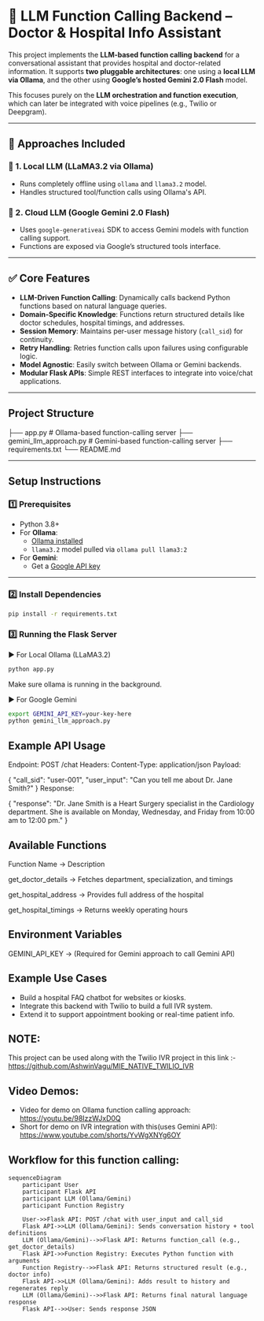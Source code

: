 # 🧠 LLM Function Calling Backend – Doctor & Hospital Info Assistant

This project implements the **LLM-based function calling backend** for a conversational assistant that provides hospital and doctor-related information. It supports **two pluggable architectures**: one using a **local LLM via Ollama**, and the other using **Google’s hosted Gemini 2.0 Flash** model.

This focuses purely on the **LLM orchestration and function execution**, which can later be integrated with voice pipelines (e.g., Twilio or Deepgram).

---

## 🔀 Approaches Included

### 🔹 1. **Local LLM (LLaMA3.2 via Ollama)**
- Runs completely offline using `ollama` and `llama3.2` model.
- Handles structured tool/function calls using Ollama's API.

### 🔹 2. **Cloud LLM (Google Gemini 2.0 Flash)**
- Uses `google-generativeai` SDK to access Gemini models with function calling support.
- Functions are exposed via Google’s structured tools interface.

---

## ✅ Core Features

- **LLM-Driven Function Calling**: Dynamically calls backend Python functions based on natural language queries.
- **Domain-Specific Knowledge**: Functions return structured details like doctor schedules, hospital timings, and addresses.
- **Session Memory**: Maintains per-user message history (`call_sid`) for continuity.
- **Retry Handling**: Retries function calls upon failures using configurable logic.
- **Model Agnostic**: Easily switch between Ollama or Gemini backends.
- **Modular Flask APIs**: Simple REST interfaces to integrate into voice/chat applications.

---

## Project Structure

├── app.py # Ollama-based function-calling server 
├── gemini_llm_approach.py # Gemini-based function-calling server 
├── requirements.txt 
└── README.md

---

## Setup Instructions

### 1️⃣ Prerequisites

- Python 3.8+
- For **Ollama**:
  - [Ollama installed](https://ollama.com/download)
  - `llama3.2` model pulled via `ollama pull llama3:2`
- For **Gemini**:
  - Get a [Google API key](https://makersuite.google.com/app/apikey)

---

### 2️⃣ Install Dependencies

```bash
pip install -r requirements.txt
```

### 3️⃣ Running the Flask Server

▶️ For Local Ollama (LLaMA3.2)

```bash
python app.py
```
Make sure ollama is running in the background.

▶️ For Google Gemini

```bash
export GEMINI_API_KEY=your-key-here
python gemini_llm_approach.py
```

## Example API Usage

Endpoint: POST /chat
Headers: Content-Type: application/json
Payload:

{
  "call_sid": "user-001",
  "user_input": "Can you tell me about Dr. Jane Smith?"
}
Response:

{
  "response": "Dr. Jane Smith is a Heart Surgery specialist in the Cardiology department. She is available on Monday, Wednesday, and Friday from 10:00 am to 12:00 pm."
}

## Available Functions

Function Name -> Description

get_doctor_details -> Fetches department, specialization, and timings

get_hospital_address -> Provides full address of the hospital

get_hospital_timings -> Returns weekly operating hours

## Environment Variables

GEMINI_API_KEY -> (Required for Gemini approach to call Gemini API)


## Example Use Cases
- Build a hospital FAQ chatbot for websites or kiosks.
- Integrate this backend with Twilio to build a full IVR system.
- Extend it to support appointment booking or real-time patient info.

## NOTE:
This project can be used along with the Twilio IVR project in this link :- 
https://github.com/AshwinVagu/MIE_NATIVE_TWILIO_IVR

## Video Demos:

- Video for demo on Ollama function calling approach: https://youtu.be/98IzzWJxD0Q
- Short for demo on IVR integration with this(uses Gemini API): https://www.youtube.com/shorts/YvWgXNYg6OY

## Workflow for this function calling:

```mermaid
sequenceDiagram
    participant User
    participant Flask API
    participant LLM (Ollama/Gemini)
    participant Function Registry

    User->>Flask API: POST /chat with user_input and call_sid
    Flask API->>LLM (Ollama/Gemini): Sends conversation history + tool definitions
    LLM (Ollama/Gemini)-->>Flask API: Returns function_call (e.g., get_doctor_details)
    Flask API->>Function Registry: Executes Python function with arguments
    Function Registry-->>Flask API: Returns structured result (e.g., doctor info)
    Flask API->>LLM (Ollama/Gemini): Adds result to history and regenerates reply
    LLM (Ollama/Gemini)-->>Flask API: Returns final natural language response
    Flask API-->>User: Sends response JSON
```


